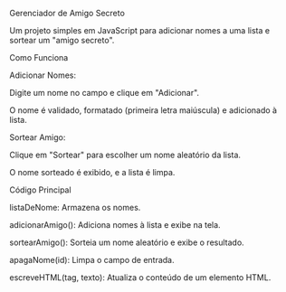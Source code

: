 Gerenciador de Amigo Secreto

Um projeto simples em JavaScript para adicionar nomes a uma lista e sortear um "amigo secreto".

Como Funciona

Adicionar Nomes:

Digite um nome no campo e clique em "Adicionar".

O nome é validado, formatado (primeira letra maiúscula) e adicionado à lista.

Sortear Amigo:

Clique em "Sortear" para escolher um nome aleatório da lista.

O nome sorteado é exibido, e a lista é limpa.

Código Principal

listaDeNome: Armazena os nomes.

adicionarAmigo(): Adiciona nomes à lista e exibe na tela.

sortearAmigo(): Sorteia um nome aleatório e exibe o resultado.

apagaNome(id): Limpa o campo de entrada.

escreveHTML(tag, texto): Atualiza o conteúdo de um elemento HTML.
